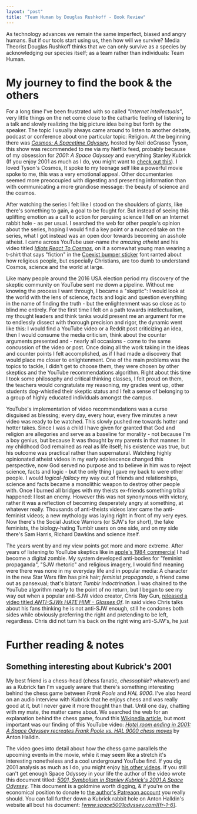 ```yaml
---
layout: "post"
title: "Team Human by Douglas Rushkoff - Book Review"
---
```


As technology advances we remain the same imperfect, biased and angry humans. But if our tools start using us, then how will we survive? Media Theorist Douglas Rushkoff thinks that we can only survive as a species by acknowledging our species itself; as a team rather than individuals: Team Human. <!--more-->

<!--
![](https://i.imgur.com/u1m1ki0.png)
-->

# My journey to find the book & the others

For a long time I've been frustrated with so called *"Internet intellectuals"*, very little things on the net come close to the cathartic feeling of listening to a talk and slowly realizing the big picture idea being but forth by the speaker. The topic I usually always came around to listen to another debate, podcast or conference about one particular topic: Religion. At the beginning there was *[Cosmos: A Spacetime Odyssey][1]*, hosted by Neil deGrasse Tyson, this show was recommended to me via my Netflix feed, probably because of my obsession for *2001: A Space Odyssey* and everything Stanley Kubrick (If you enjoy 2001 as much as I do, you might want to [check out this](#Something-interesting-about-Kubrick's-2001)). I loved Tyson's Cosmos, It spoke to my teenage self like a powerful movie spoke to me, this was a very emotional appeal. Other documentaries seemed more preoccupied with digesting and presenting information than with communicating a more grandiose message: the beauty of science and the cosmos.

[1]: https://www.imdb.com/title/tt2395695/

After watching the series I felt like I stood on the shoulders of giants, like there's something to gain, a goal to be fought for. But instead of seeing this uplifting emotion as a call to action for perusing science I fell on an Internet rabbit hole - as per usual. I searched the web for other people's opinion about the series, hoping I would find a key point or a nuanced take on the series, what I got instead was an open door towards becoming an asshole atheist. I came across YouTube user-name *the amazing atheist* and his video titled *[Idiots React To Cosmos][2]*, on it a somewhat young man wearing a t-shirt that says "fiction" in the [Coexist bumper sticker][3] font ranted about how religious people, but especially Christians, are too dumb to understand Cosmos, science and the world at large.

[2]: https://invidio.us/watch?v=ojkAmuRBnc0
[3]: https://peacemonger.org/S001MAG-Coexist-Interfaith-Symbols-Peace-Unity-Magnet-Magnetic-Bumper-Sticker_p_4407.html

Like many people around the 2016 USA election period my discovery of the skeptic community on YouTube sent me down a pipeline. Without me knowing the process I want through, I became a "skeptic": I would look at the world with the lens of science, facts and logic and question everything in the name of finding the truth - but the enlightenment was so close as to blind me entirely. For the first time I felt on a path towards intellectualism, my thought leaders and think tanks would present me an argument for me to endlessly dissect with thorough precision and rigor, the dynamic went like this: I would find a YouTube video or a Reddit post criticizing an idea, then I would consume the media criticism, think about the counter arguments presented and - nearly all occasions - come to the same concussion of the video or post. Once doing all the work taking in the ideas and counter points I felt accomplished, as if I had made a discovery that would place me closer to enlightenment. One of the main problems was the topics to tackle, I didn't get to choose them, they were chosen by other skeptics and the YouTube recommendations algorithm. Right about this time I took some philosophy and critical thinking classes, I felt proud on them, the teachers would congratulate my reasoning, my grades went up, other students dog-whistled their skeptic status and I felt a sense of belonging to a group of highly educated individuals amongst the campus.

YouTube's implementation of video recommendations was a curse disguised as blessing; every day, every hour, every five minutes a new video was ready to be watched. This slowly pushed me towards hotter and hotter takes. Since I was a child I have given for granted that God and religion are allegories and serve as a baseline for morality - not because I'm a boy genius, but because It was thought by my parents in that manner. In my childhood God remained as real as life itself; his existence was true, but his outcome was practical rather than supernatural. Watching highly opinionated atheist videos in my early adolescence changed this perspective, now God served no purpose and to believe in him was to reject science, facts and logic - but the only thing I gave my back to were other people. I would *logical-fallacy* my way out of friends and relationships, science and facts became a monolithic weapon to destroy other people with. Once I burned all bridges with my theists ex-friends something tribal happened: I lost an enemy. However this was not synonymous with victory, rather it was a reflection of becoming desperately angry at something, at whatever really. Thousands of anti-theists videos later came the anti-feminist videos; a new mythology was laying right in front of my very eyes. Now there's the Social Justice Warriors (or SJW's for short), the fake feminists, the biology-hating Tumblr users on one side, and on my side there's Sam Harris, Richard Dawkins and science itself.

The years went by and my view points got more and more extreme. After years of listening to YouTube skeptics like in [apple's 1984 commercial][4] I had become a digital zombie. My system developed anti-bodies for "feminist propaganda", "SJW rhetoric" and religious imagery, I would find meaning were there was none in my everyday life and in popular media: A character in the new Star Wars film has pink hair; *feminist propaganda*, a friend came out as pansexual; that's blatant *Tumblr indoctrination*. I was chained to the YouTube algorithm nearly to the point of no return, but I began to see my way out when a popular anti-SJW video creator, Chris Ray Gun, [released a video titled *ANTI-SJWs HATE HIM! - Glasses Of*][5]. In said video Chris talks about his fans thinking he is not anti-SJW enough, still he condones both sides while obviously preferring the right and pretending to be left, regardless. Chris did not turn his back on the right wing anti-SJW's, he just 

[4]: https://invidio.us/watch?v=axSnW-ygU5g
[5]: https://youtu.be/LTcTLbBUIjU?t=115





















# Further reading & notes

## Something interesting about Kubrick's 2001

My best friend is a chess-head (chess fanatic, *chessophile*? whatever!) and as a Kubrick fan I'm vaguely aware that there's something interesting behind the chess game between *Frank Poole* and *HAL 9000*. I've also heard on an audio interview with Kubrick that he enjoys chess and was really good at it, but I never gave it more thought than that. Until one day, chatting with my mate, the matter came about. We searched the web for an explanation behind the chess game, found this [Wikipedia article][fr-1-1], but most important was our finding of this YouTube video: *[Hotel room ending in 2001: A Space Odyssey recreates Frank Poole vs. HAL 9000 chess moves][fr-1-2]* by Anton Halldin.

The video goes into detail about how the chess game parallels the upcoming events in the movie, while it may seem like a stretch it's interesting nonetheless and a cool underground YouTube find. If you dig 2001 analysis as much as I do, you might enjoy [his other videos][fr-1-3]. If you still can't get enough Space Odyssey in your life the author of the video wrote this document titled: *[5001, Symbolism in Stanley Kubrick's 2001 A Space Odyssey][fr-1-4]*. This document is a goldmine worth digging, & if you're on the economical position to donate to [the author's Patreaon account][fr-1-5] you really should. You can fall further down a Kubrick rabbit hole on Anton Halldin's website all bout his document: *[www.space5001odyssey.com][fr-1-6]*.

[fr-1-1]: https://en.wikipedia.org/wiki/Poole_versus_HAL_9000
[fr-1-2]: https://invidio.us/watch?v=_WnX52GV4Zo
[fr-1-3]: https://invidio.us/channel/UCUSaHNE3YQCboTARN3QIvJg
[fr-1-4]: https://www.space5001odyssey.com/5001
[fr-1-5]: https://www.patreon.com/antonhalldin
[fr-1-6]: https://www.space5001odyssey.com/